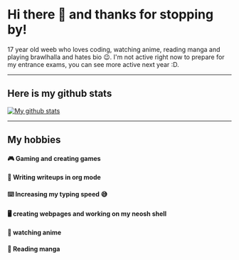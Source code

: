 # Hi there :wave: and thanks for stopping by!
17 year old weeb who loves coding, watching anime, reading manga and playing brawlhalla and hates bio :wink:. 
I'm not active right now to prepare for my entrance exams, you can see more active next year :D.
___

## Here is my github stats 

[![My github stats](https://github-readme-stats.vercel.app/api?username=NeoDrags&theme=react&show_icons=true)](https://github.com/anuraghazra/github-readme-stats)
____

## My hobbies

#### 🎮 Gaming and creating games 
#### 📔 Writing writeups in org mode  
#### ⌨️ Increasing my typing speed :sweat_smile:
#### 🖥️ creating webpages and working on my neosh shell
#### 🎥 watching anime
#### 📖 Reading manga

